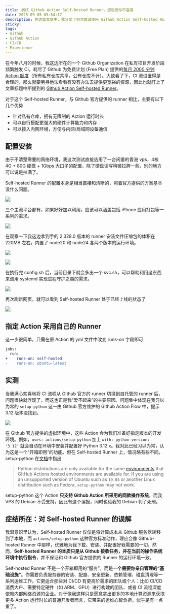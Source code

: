 ```yaml
---
title: 初试 Github Action Self-hosted Runner，想说爱你不容易
date: 2025-09-05 05:54:17
description: 在这篇文章中，我分享了初次尝试使用 Github Action Self-hosted Runner 的真实体验。原本希望通过自托管 Runner 解决免费账户每月 2000 分钟私有仓库 CI 时长耗尽的问题，并享受更强的硬件性能和内网通信能力。然而实际配置后，却发现 setup-python 等官方 Action 在非官方支持的操作系统（如 Debian）上无法正常工作，暴露了自托管环境与 Github 官方运行环境之间的差异。Self-hosted Runner 并非简单的计算资源转移，而是需要用户自行维护基础设施、管理依赖和安全的复杂方案。它更适合有高阶需求的团队，对普通开发者来说，可能带来意料之外的运维负担。如果你也在考虑自建 Runner，不妨先看看我的踩坑经历。
sticky:
tags:
- Github
- Github Action
- CI/CD
- Experience
---
```


在今年八月的时候，我这边所在的一个 Github Organization 在私有项目开发阶段频繁触发 CI，耗尽了 Github 为免费计划 (Free Plan) 提供的[每月 2000 分钟 Action 额度](https://docs.github.com/en/get-started/learning-about-github/githubs-plans#github-free-for-organizations)（所有私有仓库共享，公有仓库不计）。大致看了下，CI 流设置得是合理的，那么就要另寻他法看看有没有办法去提供更宽裕的资源，因此也就盯上了文章标题中所提到的 [Github Action Self-hosted Runner](https://docs.github.com/en/actions/concepts/runners/self-hosted-runners)。

对于这个 Self-hosted Runner，与 Github 官方提供的 runner 相比，主要有以下几个优势

- 针对私有仓库，拥有无限制的 Action 运行时长
- 可以自行搭配更强大的硬件计算能力和内存
- 可以接入内网环境，方便与内网/局域网设备通信

## 配置安装

由于不清楚需要的网络环境，我这次测试直接选用了一台闲置的香港 vps，4核4G + 80G 硬盘 + 1Gbps 大口子的配置，除了硬盘读写稍微拉胯一些，别的地方可以说是拉满了。

Self-hosted Runner 的配置本身是相当直接和清晰的，照着官方提供的方案基本没什么问题。

![](https://static.031130.xyz/uploads/2025/09/05/7c0475cdb1aa9.webp)

三个主流平台都有，如果好好加以利用，应该可以涵盖包括 iPhone 应用打包等一系列的需求。

![](https://static.031130.xyz/uploads/2025/09/05/96ff7cb263da1.webp)

在观察一下我这边拿到手的 2.328.0 版本的 runner 安装文件压缩包的体积在 220MB 左右，内置了 node20 和 node24 各两个版本的运行环境。

![](https://static.031130.xyz/uploads/2025/09/05/f775e3bcd2cdc.webp)

![](https://static.031130.xyz/uploads/2025/09/05/d0d4fe4611a40.webp)

在执行完 config.sh 后，当前目录下就会多出一个 svc.sh，可以帮助利用这东西来调用 systemd 实现进程守护之类的需求。

![](https://static.031130.xyz/uploads/2025/09/05/43c6b19038def.webp)

再次刷新网页，就可以看到 Self-hosted Runner 处于已经上线的状态了

![](https://static.031130.xyz/uploads/2025/09/05/6dad15beff900.webp)

## 指定 Action 采用自己的 Runner

这一步很简单，只需在原 Action 的 yml 文件中改变 runs-on 字段即可

```diff
jobs:
  run:
+    runs-on: self-hosted
-    runs-on: ubuntu-latest
```

## 实测

当我满心欢喜地将 CI 流程从 Github 官方的 runner 切换到自托管的 runner 后，问题很快就浮现了，而这也正是我“爱不起来”的主要原因。问题集中体现在我习以为常的 `setup-python` 这一由 Github 官方维护的 Github Action Flow 中，提示 3.12 版本没找到。

![](https://static.031130.xyz/uploads/2025/09/05/1c93947170a85.webp)

在 Github 官方提供的虚拟环境中，这些 Action 会为我们准备好指定版本的开发环境。例如，`uses: actions/setup-python` 加上 `with: python-version: '3.12'` 就会自动在环境中安装并配置好 Python 3.12.x。我对此已经习以为常，认为这是一个“开箱即用”的功能。但在 Self-hosted Runner 上，情况略有些不同。setup-python 在[文档](https://github.com/actions/setup-python/blob/main/docs/advanced-usage.md#using-setup-python-with-a-self-hosted-runner)中指出

> Python distributions are only available for the same [environments](https://github.com/actions/runner-images#available-images) that GitHub Actions hosted environments are available for. If you are using an unsupported version of Ubuntu such as `19.04` or another Linux distribution such as Fedora, `setup-python` may not work.

setup-python 这个 Action **只支持 Github Action 所采用的同款操作系统**，而我 VPS 的 Debian 不受支持，因此有这个误报，同时也给我的 Debian 判了死刑。

## 症结所在：对 Self-hosted Runner 的误解

我潜意识里认为，Self-hosted Runner 仅仅是将计算成本从 Github 服务器转移到了本地，而 `actions/setup-python` 这种官方标准动作，理应会像 Github-hosted Runner 中那样，优雅地为我下载、安装、并配置好我需要的一切。然而，**Self-hosted  Runner 的本质只是从 Github 接收任务，并在当前的操作系统环境中执行指令**，并不保证和 Github 官方提供的 Runner 的运行环境一致。

Self-hosted Runner 不是一个开箱即用的“服务”，而是**一个需要你亲自管理的“基础设施”**。你需要负责服务器的安装、配置、安全更新、依赖管理、磁盘清理等一系列运维工作。它更适合那些对 CI/CD 有更高阶需求的团队或个人：比如 CI/CD 消费大户、需要特定硬件（如 ARM、GPU）进行构建的团队、或者 CI 流程深度依赖内部网络资源的企业。对于像我这样只是愿意拿出更多的本地计算资源来获取更多 Action 运行时长的普通开发者而言，它带来的运维心智负担，似乎是有一点重了。
